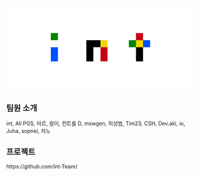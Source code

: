 <img src="img/int2.png">

<h2> 팀원 소개 </h2>
int, All PGS, 미르, 람이, 컨트롤 D, mswgen, 허성범, Tim23, CSH, Dev.aki, io, Juha, sopnei, 치노

<h2> 프로젝트 </h2>
https://github.com/int-Team/
